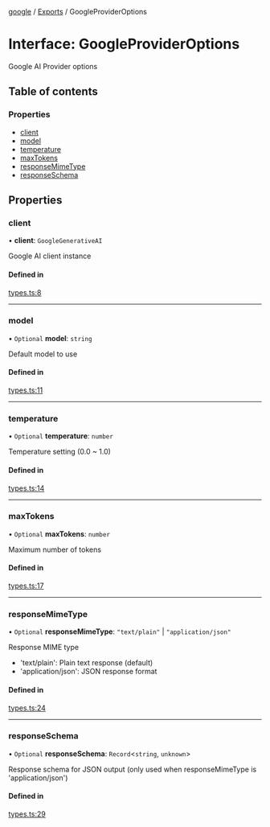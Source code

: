 <!-- 
 ⚠️  AUTO-GENERATED FILE - DO NOT EDIT MANUALLY
 This file is automatically generated by scripts/docs-generator.js
 To make changes, edit the source TypeScript files or update the generator script
-->

[google](../../) / [Exports](../modules) / GoogleProviderOptions

# Interface: GoogleProviderOptions

Google AI Provider options

## Table of contents

### Properties

- [client](GoogleProviderOptions#client)
- [model](GoogleProviderOptions#model)
- [temperature](GoogleProviderOptions#temperature)
- [maxTokens](GoogleProviderOptions#maxtokens)
- [responseMimeType](GoogleProviderOptions#responsemimetype)
- [responseSchema](GoogleProviderOptions#responseschema)

## Properties

### client

• **client**: `GoogleGenerativeAI`

Google AI client instance

#### Defined in

[types.ts:8](https://github.com/woojubb/robota/blob/b8c05a1e0e0191a7c7da275868f2aa9a78af55c1/packages/google/src/types.ts#L8)

___

### model

• `Optional` **model**: `string`

Default model to use

#### Defined in

[types.ts:11](https://github.com/woojubb/robota/blob/b8c05a1e0e0191a7c7da275868f2aa9a78af55c1/packages/google/src/types.ts#L11)

___

### temperature

• `Optional` **temperature**: `number`

Temperature setting (0.0 ~ 1.0)

#### Defined in

[types.ts:14](https://github.com/woojubb/robota/blob/b8c05a1e0e0191a7c7da275868f2aa9a78af55c1/packages/google/src/types.ts#L14)

___

### maxTokens

• `Optional` **maxTokens**: `number`

Maximum number of tokens

#### Defined in

[types.ts:17](https://github.com/woojubb/robota/blob/b8c05a1e0e0191a7c7da275868f2aa9a78af55c1/packages/google/src/types.ts#L17)

___

### responseMimeType

• `Optional` **responseMimeType**: ``"text/plain"`` \| ``"application/json"``

Response MIME type
- 'text/plain': Plain text response (default)
- 'application/json': JSON response format

#### Defined in

[types.ts:24](https://github.com/woojubb/robota/blob/b8c05a1e0e0191a7c7da275868f2aa9a78af55c1/packages/google/src/types.ts#L24)

___

### responseSchema

• `Optional` **responseSchema**: `Record`\<`string`, `unknown`\>

Response schema for JSON output (only used when responseMimeType is 'application/json')

#### Defined in

[types.ts:29](https://github.com/woojubb/robota/blob/b8c05a1e0e0191a7c7da275868f2aa9a78af55c1/packages/google/src/types.ts#L29)
